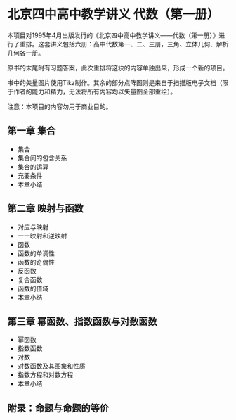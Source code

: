 # 北京四中高中教学讲义 代数（第一册）

本项目对1995年4月出版发行的《北京四中高中教学讲义——代数（第一册）》进行了重排。这套讲义包括六册：高中代数第一、二、三册，三角、立体几何、解析几何各一册。

原书的末尾附有习题答案，此次重排将这块的内容单独出来，形成一个新的项目。

书中的矢量图片使用Tikz制作。其余的部分点阵图则是来自于扫描版电子文档（限于作者的能力和精力，无法将所有内容均以矢量图全部重绘）。

注意：本项目的内容勿用于商业目的。


## 第一章  集合
- 集合
- 集合间的包含关系
- 集合的运算
- 充要条件
- 本章小结

## 第二章  映射与函数
- 对应与映射
- 一一映射和逆映射
-  函数
- 函数的单调性
- 函数的奇偶性
- 反函数
- 复合函数
- 函数的值域
- 本章小结

## 第三章  幂函数、指数函数与对数函数
- 幂函数
- 指数函数
- 对数
- 对数函数及其图象和性质
- 指数方程和对数方程
- 本章小结

## 附录：命题与命题的等价
